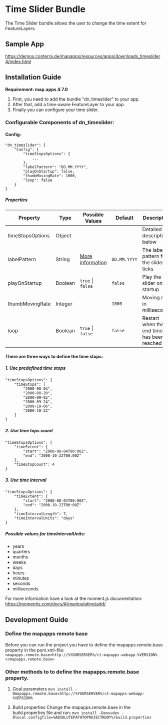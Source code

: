 # Time Slider Bundle
The Time Slider bundle allows the user to change the time extent for FeatureLayers.

## Sample App
https://demos.conterra.de/mapapps/resources/apps/downloads_timeslider4/index.html

## Installation Guide
**Requirement: map.apps 4.7.0**

1. First, you need to add the bundle "dn_timeslider" to your app.
2. After that, add a time-aware FeatureLayer to your app.
3. Finally you can configure your time slider.

### Configurable Components of dn_timeslider:
#### Config:
```
"dn_timeslider": {
    "Config": {
        "timeStopsOptions": {
            ...
        },
        "labelPattern": "DD.MM.YYYY",
        "playOnStartup": false,
        "thumbMovingRate": 1000,
        "loop": false
    }
}
```

##### Properties
| Property         | Type    | Possible Values                                                    | Default          | Description                                |
|------------------|---------|--------------------------------------------------------------------|------------------|--------------------------------------------|
| timeStopsOptions | Object  |                                                                    |                  | Detailed description below                 |
| labelPattern     | String  | [More information](https://momentjs.com/docs/#/displaying/format/) | ```DD.MM.YYYY``` | The label pattern for the slider ticks     |
| playOnStartup    | Boolean | ```true``` &#124; ```false```                                      | ```false```      | Play the slider on startup                 |
| thumbMovingRate  | Integer |                                                                    | ```1000```       | Moving rate in milliseconds                |
| loop             | Boolean | ```true``` &#124; ```false```                                      | ```false```      | Restart when the end time has been reached |

#### There are three ways to define the time stops:
##### 1. Use predefined time stops
```
"timeStopsOptions": {
    "timeStops": [
        "2000-08-04",
        "2000-08-20",
        "2000-09-02",
        "2000-09-24",
        "2000-10-06",
        "2000-10-22"
    ]
}
```
##### 2. Use time tops count
```
"timeStopsOptions": {
    "timeExtent": {
        "start": "2000-08-04T00:00Z",
        "end": "2000-10-22T00:00Z"
    },
    "timeStopCount": 4
}
```
##### 3. Use time interval
```
"timeStopsOptions": {
    "timeExtent": {
        "start": "2000-08-04T00:00Z",
        "end": "2000-10-22T00:00Z"
    },
    "timeIntervalLength": 7,
    "timeIntervalUnits": "days"
}
```
##### Possible values for timeIntervalUnits:
- years
- quarters
- months
- weeks	
- days
- hours
- minutes
- seconds
- milliseconds

For more information have a look at the moment.js documentation: https://momentjs.com/docs/#/manipulating/add/

## Development Guide
### Define the mapapps remote base
Before you can run the project you have to define the mapapps.remote.base property in the pom.xml-file:
`<mapapps.remote.base>http://%YOURSERVER%/ct-mapapps-webapp-%VERSION%</mapapps.remote.base>`

### Other methods to to define the mapapps.remote.base property.
1. Goal parameters
`mvn install -Dmapapps.remote.base=http://%YOURSERVER%/ct-mapapps-webapp-%VERSION%`

2. Build properties
Change the mapapps.remote.base in the build.properties file and run:
`mvn install -Denv=dev -Dlocal.configfile=%ABSOLUTEPATHTOPROJECTROOT%/build.properties`
